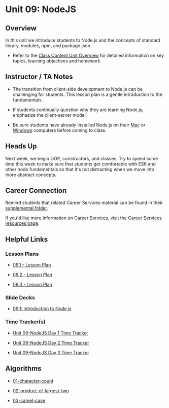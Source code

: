 # Unit 09: NodeJS

## Overview

In this unit we introduce students to Node.js and the concepts of standard library, modules, npm, and package.json.

  * Refer to the [Class Content Unit Overview](../../../01-Class-Content/09-NodeJS/README.md) for detailed information on key topics, learning objectives and homework.

## Instructor / TA Notes

* The transition from client-side development to Node.js can be challenging for students. This lesson plan is a gentle introduction to the fundamentals.

* If students continually question why they are learning Node.js, emphasize the client-server model.

* Be sure students have already installed Node.js on their [Mac](../../../01-Class-Content/09-NodeJS/04-Supplemental/nodejs-install-mac.md) or [Windows](../../../01-Class-Content/09-NodeJS/04-Supplemental/nodejs-install-win.md) computers before coming to class.

## Heads Up

Next week, we begin OOP, constructors, and classes. Try to spend some time this week to make sure that students get comfortable with ES6 and other node fundamentals so that it's not distracting when we move into more abstract concepts.

## Career Connection
Remind students that related Career Services material can be found in their [supplemental folder](../../../01-Class-Content/09-NodeJS/04-Supplemental/CAREER-CONNECTION.md).

If you'd like more information on Career Services, visit the [Career Services resources page](http://bit.ly/CodingCS).

## Helpful Links

### Lesson Plans

  * [09.1 - Lesson Plan](01-Day_Intro-NodeJS/09.1-LESSON-PLAN.md)

  * [09.2 - Lesson Plan](02-Day_ES6/09.2-LESSON-PLAN.md)

  * [09.3 - Lesson Plan](03-Day_Aysnch-JS/09.3-LESSON-PLAN.md)

### Slide Decks

* [09.1: Introduction to Node.js](https://docs.google.com/presentation/d/1hXNcmzYqwlhgM-C78vNFKwX10PhW_iwIo0guwzHO48c/edit?usp=sharing)

### Time Tracker(s)

  * [Unit 09-NodeJS Day 1 Time Tracker](https://docs.google.com/spreadsheets/d/1V7ZEKIhi-Gr7r1nokTZyuiDK5T1uDaqTqBa05NjzJ8w/edit?usp=sharing)

  * [Unit 09-NodeJS Day 2 Time Tracker](https://drive.google.com/open?id=1rcPKcPeV7pRwl_pszChm7FhectWPLbXX)

  * [Unit 09-NodeJS Day 3 Time Tracker](https://docs.google.com/spreadsheets/d/1rf4sCQ7lyZAg9LLEtHe7d3lVklgF4mCu3fmGvVF8kQo/edit?usp=sharing)

## Algorithms

  * [01-character-count](../../../01-Class-Content/09-NodeJS/03-Algorithms/01-character-count)

  * [02-product-of-largest-two](../../../01-Class-Content/09-NodeJS/03-Algorithms/02-product-of-largest-two)

  * [03-camel-case](../../../01-Class-Content/09-NodeJS/03-Algorithms/03-camel-case)
